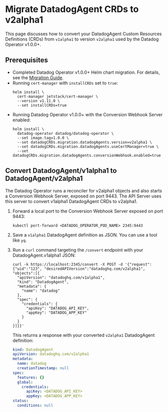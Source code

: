 # Migrate DatadogAgent CRDs to v2alpha1

This page discusses how to convert your DatadogAgent Custom Resources Definitions (CRDs) from `v1alpha1` to version `v2alpha1` used by the Datadog Operator v1.0.0+.

## Prerequisites

* Completed Datadog Operator v1.0.0+ Helm chart migration. For details, see the [Migration Guide][1].
* Running `cert-manager` with `installCRDs` set to `true`:
   ```shell
   helm install \
     cert-manager jetstack/cert-manager \
     --version v1.11.0 \
     --set installCRDs=true
   ```
* Running Datadog Operator v1.0.0+ with the Conversion Webhook Server enabled:
   ```shell
   helm install \
     datadog-operator datadog/datadog-operator \
     --set image.tag=1.0.0 \
     --set datadogCRDs.migration.datadogAgents.version=v2alpha1 \
     --set datadogCRDs.migration.datadogAgents.useCertManager=true \
     --set datadogCRDs.migration.datadogAgents.conversionWebhook.enabled=true
   ```

## Convert DatadogAgent/v1alpha1 to DatadogAgent/v2alpha1

The Datadog Operator runs a reconciler for v2alpha1 objects and also starts a Conversion Webhook Server, exposed on port 9443. The API Server uses this server to convert v1alpha1 DatadogAgent CRDs to v2alpha1. 

1. Forward a local port to the Conversion Webhook Server exposed on port 9443:

   ```shell
   kubectl port-forward <DATADOG_OPERATOR_POD_NAME> 2345:9443
   ```

2. Save a `v1alpha1` DatadogAgent definition as JSON. You can use a tool like `yq`.

3. Run a `curl` command targeting the `/convert` endpoint with your DatadogAgent.v1alpha1 JSON:

   ``` shell
   curl -k https://localhost:2345/convert -X POST -d '{"request":{"uid":"123", "desiredAPIVersion":"datadoghq.com/v2alpha1", "objects":[{
     "apiVersion": "datadoghq.com/v1alpha1",
     "kind": "DatadogAgent",
     "metadata": {
       "name": "datadog"
     },
     "spec": {
       "credentials": {
         "apiKey": "DATADOG_API_KEY",
         "appKey": "DATADOG_APP_KEY"
       }
     }
   }]}}'
   ```

   This returns a response with your converted `v2alpha1` DatadogAgent definition:

   ```yaml
   kind: DatadogAgent
   apiVersion: datadoghq.com/v2alpha1
   metadata:
     name: datadog
     creationTimestamp: null
   spec:
     features: {}
     global:
       credentials:
         apiKey: <DATADOG_API_KEY>
         appKey: <DATADOG_APP_KEY>
   status:
     conditions: null
   ```

[1]: https://github.com/DataDog/helm-charts/blob/main/charts/datadog-operator/README.md#migrating-to-the-version-10-of-the-datadog-operator